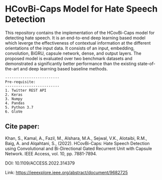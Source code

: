# HCovBi-Caps Model for Hate Speech Detection

This repository contains the implementation of the HCovBi-Caps model for detecting hate speech. It is an end-to-end deep learning based model which leverge the effectiveness of contextual information at the different orientations of the input data. It consists of an input, embedding, convolution, BiGRU, capsule network, dense, and output layers. The proposed model is evaluated over two benchmark datasets and demonstrated a significantly better performance than the existing state-of-the-art and deep learning based baseline methods. 

    -------------------------
    Pre-requisite:
    -------------------------
    1. Twitter REST API
    2. Keras
    3. Numpy
    4. Pandas
    5. Python 3.7
    6. GloVe

Cite paper:
------------------------------------------
Khan, S., Kamal, A., Fazil, M., Alshara, M.A., Sejwal, V.K., Alotaibi, R.M., Baig, A. and Alqahtani, S., (2022). HCovBi-Caps: Hate Speech Detection using Convolutional and Bi-Directional Gated Recurrent Unit with Capsule Network. IEEE Access, vol. 10, pp. 7881-7894.

DOI: 10.1109/ACCESS.2022.314379

Link: https://ieeexplore.ieee.org/abstract/document/9682725
